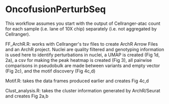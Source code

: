 # OncofusionPerturbSeq

This workflow assumes you start with the output of Cellranger-atac count for each sample (i.e. lane of 10X chip) separately (i.e. not aggregated by Cellranger). 

FF_ArchR.R: works with Cellranger's tsv files to create ArchR Arrow Files and an ArchR project. Nuclei are quality filtered and genotyping information is used here to identify perturbations in nuclei, a UMAP is created (Fig 1d, 2a), a csv for making the peak heatmap is created (Fig 3), all pairwise comparisons in pseudobulk are made between variants and empty vector (Fig 2c), and the motif discovery (Fig 4c,d)

Motif.R: takes the data frames produced earlier and creates Fig 4c,d 

Clust_analysis.R: takes the cluster information generated by ArchR/Seurat and creates Fig 2a,b
